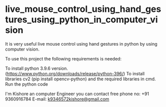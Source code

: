# live_mouse_control_using_hand_gestures_using_python_in_computer_vision
It is very useful live mouse control using hand gestures in python by using computer vision.

To use this project the following requirements is needed:

To install python 3.9.6 version. (https://www.python.org/downloads/release/python-396/)
To install libraries cv2 (pip install opencv-python) and the required libraries in cmd.
Run the python code

I'm Kishore an computer Engineer you can contact free phone no: +91 9360916784 E-mail: k9346572kishore@gmail.com

